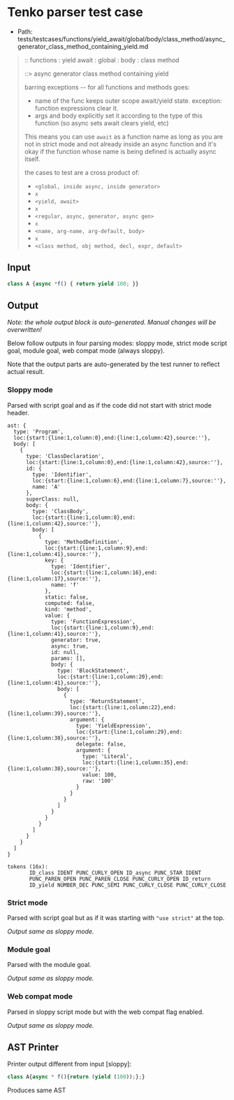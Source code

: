 # Tenko parser test case

- Path: tests/testcases/functions/yield_await/global/body/class_method/async_generator_class_method_containing_yield.md

> :: functions : yield await : global : body : class method
>
> ::> async generator class method containing yield
>
> barring exceptions -- for all functions and methods goes:
>
> - name of the func keeps outer scope await/yield state. exception: function expressions clear it.
> - args and body explicitly set it according to the type of this function (so async sets await clears yield, etc)
>
> This means you can use `await` as a function name as long as you are not in strict mode and not already inside an async function and it's okay if the function whose name is being defined is actually async itself.
>
> the cases to test are a cross product of:
>
> - `<global, inside async, inside generator>` 
> - `x` 
> - `<yield, await>`
> - `x` 
> - `<regular, async, generator, async gen>`
> - `x` 
> - `<name, arg-name, arg-default, body>`
> - `x`
> - `<class method, obj method, decl, expr, default>`

## Input

`````js
class A {async *f() { return yield 100; }}
`````

## Output

_Note: the whole output block is auto-generated. Manual changes will be overwritten!_

Below follow outputs in four parsing modes: sloppy mode, strict mode script goal, module goal, web compat mode (always sloppy).

Note that the output parts are auto-generated by the test runner to reflect actual result.

### Sloppy mode

Parsed with script goal and as if the code did not start with strict mode header.

`````
ast: {
  type: 'Program',
  loc:{start:{line:1,column:0},end:{line:1,column:42},source:''},
  body: [
    {
      type: 'ClassDeclaration',
      loc:{start:{line:1,column:0},end:{line:1,column:42},source:''},
      id: {
        type: 'Identifier',
        loc:{start:{line:1,column:6},end:{line:1,column:7},source:''},
        name: 'A'
      },
      superClass: null,
      body: {
        type: 'ClassBody',
        loc:{start:{line:1,column:8},end:{line:1,column:42},source:''},
        body: [
          {
            type: 'MethodDefinition',
            loc:{start:{line:1,column:9},end:{line:1,column:41},source:''},
            key: {
              type: 'Identifier',
              loc:{start:{line:1,column:16},end:{line:1,column:17},source:''},
              name: 'f'
            },
            static: false,
            computed: false,
            kind: 'method',
            value: {
              type: 'FunctionExpression',
              loc:{start:{line:1,column:9},end:{line:1,column:41},source:''},
              generator: true,
              async: true,
              id: null,
              params: [],
              body: {
                type: 'BlockStatement',
                loc:{start:{line:1,column:20},end:{line:1,column:41},source:''},
                body: [
                  {
                    type: 'ReturnStatement',
                    loc:{start:{line:1,column:22},end:{line:1,column:39},source:''},
                    argument: {
                      type: 'YieldExpression',
                      loc:{start:{line:1,column:29},end:{line:1,column:38},source:''},
                      delegate: false,
                      argument: {
                        type: 'Literal',
                        loc:{start:{line:1,column:35},end:{line:1,column:38},source:''},
                        value: 100,
                        raw: '100'
                      }
                    }
                  }
                ]
              }
            }
          }
        ]
      }
    }
  ]
}

tokens (16x):
       ID_class IDENT PUNC_CURLY_OPEN ID_async PUNC_STAR IDENT
       PUNC_PAREN_OPEN PUNC_PAREN_CLOSE PUNC_CURLY_OPEN ID_return
       ID_yield NUMBER_DEC PUNC_SEMI PUNC_CURLY_CLOSE PUNC_CURLY_CLOSE
`````

### Strict mode

Parsed with script goal but as if it was starting with `"use strict"` at the top.

_Output same as sloppy mode._

### Module goal

Parsed with the module goal.

_Output same as sloppy mode._

### Web compat mode

Parsed in sloppy script mode but with the web compat flag enabled.

_Output same as sloppy mode._

## AST Printer

Printer output different from input [sloppy]:

````js
class A{async * f(){return (yield (100));};}
````

Produces same AST
